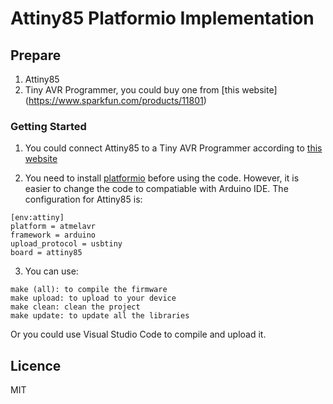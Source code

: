 # Attiny85 Platformio Implementation

## Prepare

1. Attiny85
2. Tiny AVR Programmer, you could buy one from [this website] (https://www.sparkfun.com/products/11801)

### Getting Started

1. You could connect Attiny85 to a Tiny AVR Programmer according to [this website](https://learn.sparkfun.com/tutorials/tiny-avr-programmer-hookup-guide/)

2. You need to install [platformio](https://platformio.org/) before using the code. However, it is easier to change the code to compatiable with Arduino IDE. The configuration for Attiny85 is:

```
[env:attiny]
platform = atmelavr
framework = arduino
upload_protocol = usbtiny
board = attiny85
```

3. You can use:
```
make (all): to compile the firmware
make upload: to upload to your device
make clean: clean the project
make update: to update all the libraries
```
Or you could use Visual Studio Code to compile and upload it.

## Licence

MIT
